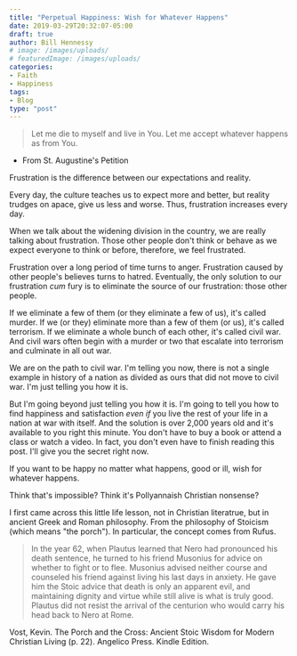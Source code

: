 ```yaml
---
title: "Perpetual Happiness: Wish for Whatever Happens"
date: 2019-03-29T20:32:07-05:00
draft: true
author: Bill Hennessy
# image: /images/uploads/
# featuredImage: /images/uploads/
categories: 
- Faith
- Happiness
tags:
- Blog
type: "post"
---
```


> Let me die to myself and live in You.
Let me accept whatever happens as from You.
- From St. Augustine's Petition

Frustration is the difference between our expectations and reality. 

Every day, the culture teaches us to expect more and better, but reality trudges on apace, give us less and worse. Thus, frustration increases every day. 

When we talk about the widening division in the country, we are really talking about frustration. Those other people don't think or behave as we expect everyone to think or before, therefore, we feel frustrated. 

Frustration over a long period of time turns to anger. Frustration caused by other people's believes turns to hatred. Eventually, the only solution to our frustration *cum* fury is to eliminate the source of our frustration: those other people. 

If we eliminate a few of them (or they eliminate a few of us), it's called murder. If we (or they) eliminate more than a few of them (or us), it's called terrorism. If we eliminate a whole bunch of each other, it's called civil war. And civil wars often begin with a murder or two that escalate into terrorism and culminate in all out war. 

We are on the path to civil war. I'm telling you now, there is not a single example in history of a nation as divided as ours that did not move to civil war. I'm just telling you how it is. 

But I'm going beyond just telling you how it is. I'm going to tell you how to find happiness and satisfaction *even if* you live the rest of your life in a nation at war with itself. And the solution is over 2,000 years old and it's available to you right this minute. You don't have to buy a book or attend a class or watch a video. In fact, you don't even have to finish reading this post. I'll give you the secret right now. 

If you want to be happy no matter what happens, good or ill, wish for whatever happens. 

Think that's impossible? Think it's Pollyannaish Christian nonsense?

I first came across this little life lesson, not in Christian literatrue, but in ancient Greek and Roman philosophy. From the philosophy of Stoicism (which means "the porch"). In particular, the concept comes from Rufus. 

> In the year 62, when Plautus learned that Nero had pronounced his death sentence, he turned to his friend Musonius for advice on whether to fight or to flee. Musonius advised neither course and counseled his friend against living his last days in anxiety. He gave him the Stoic advice that death is only an apparent evil, and maintaining dignity and virtue while still alive is what is truly good. Plautus did not resist the arrival of the centurion who would carry his head back to Nero at Rome.

Vost, Kevin. The Porch and the Cross: Ancient Stoic Wisdom for Modern Christian Living (p. 22). Angelico Press. Kindle Edition. 